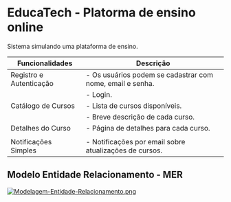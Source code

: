 # EducaTech - Platorma de ensino online

Sistema simulando uma plataforma de ensino.

| Funcionalidades                | Descrição                                                                                      |
|-------------------------------|------------------------------------------------------------------------------------------------|
| Registro e Autenticação        | - Os usuários podem se cadastrar com nome, email e senha.                                      |
|                               | - Login.                                                    |
| Catálogo de Cursos             | - Lista de cursos disponíveis.                                                 |
|                               | - Breve descrição de cada curso.                                                              |
| Detalhes do Curso              | - Página de detalhes para cada curso.                                                         |
|                               |                                             |
| Notificações Simples           | - Notificações por email sobre atualizações de cursos.                                        |



## Modelo Entidade Relacionamento - MER

[![Modelagem-Entidade-Relacionamento.png](https://i.postimg.cc/QCvBhwz5/Modelagem-Entidade-Relacionamento.png)](https://postimg.cc/K3rc5qxv)
